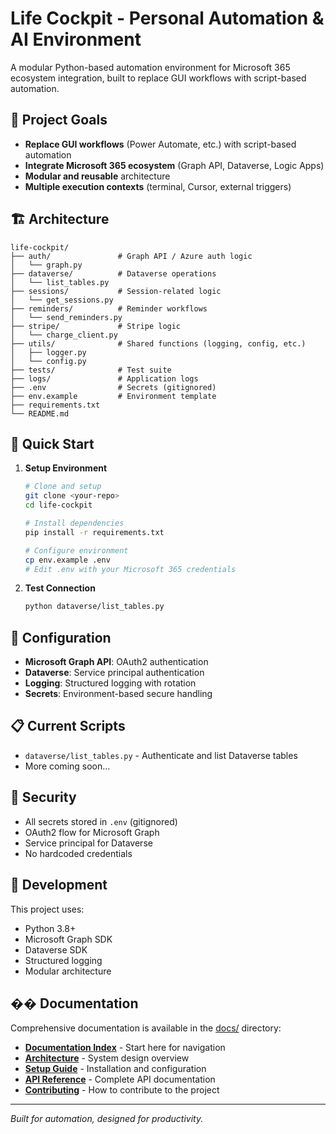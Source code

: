 # Life Cockpit - Personal Automation & AI Environment

A modular Python-based automation environment for Microsoft 365 ecosystem integration, built to replace GUI workflows with script-based automation.

## 🎯 Project Goals

- **Replace GUI workflows** (Power Automate, etc.) with script-based automation
- **Integrate Microsoft 365 ecosystem** (Graph API, Dataverse, Logic Apps)
- **Modular and reusable** architecture
- **Multiple execution contexts** (terminal, Cursor, external triggers)

## 🏗️ Architecture

```
life-cockpit/
├── auth/               # Graph API / Azure auth logic
│   └── graph.py
├── dataverse/          # Dataverse operations
│   └── list_tables.py
├── sessions/           # Session-related logic
│   └── get_sessions.py
├── reminders/          # Reminder workflows
│   └── send_reminders.py
├── stripe/             # Stripe logic
│   └── charge_client.py
├── utils/              # Shared functions (logging, config, etc.)
│   ├── logger.py
│   └── config.py
├── tests/              # Test suite
├── logs/               # Application logs
├── .env                # Secrets (gitignored)
├── env.example         # Environment template
├── requirements.txt
└── README.md
```

## 🚀 Quick Start

1. **Setup Environment**
   ```bash
   # Clone and setup
   git clone <your-repo>
   cd life-cockpit
   
   # Install dependencies
   pip install -r requirements.txt
   
   # Configure environment
   cp env.example .env
   # Edit .env with your Microsoft 365 credentials
   ```

2. **Test Connection**
   ```bash
   python dataverse/list_tables.py
   ```

## 🔧 Configuration

- **Microsoft Graph API**: OAuth2 authentication
- **Dataverse**: Service principal authentication
- **Logging**: Structured logging with rotation
- **Secrets**: Environment-based secure handling

## 📋 Current Scripts

- `dataverse/list_tables.py` - Authenticate and list Dataverse tables
- More coming soon...

## 🔐 Security

- All secrets stored in `.env` (gitignored)
- OAuth2 flow for Microsoft Graph
- Service principal for Dataverse
- No hardcoded credentials

## 📝 Development

This project uses:
- Python 3.8+
- Microsoft Graph SDK
- Dataverse SDK
- Structured logging
- Modular architecture


## �� Documentation

Comprehensive documentation is available in the [docs/](docs/) directory:

- **[Documentation Index](docs/index.md)** - Start here for navigation
- **[Architecture](docs/architecture.md)** - System design overview
- **[Setup Guide](docs/setup.md)** - Installation and configuration
- **[API Reference](docs/api-reference.md)** - Complete API documentation
- **[Contributing](docs/contributing.md)** - How to contribute to the project
---

*Built for automation, designed for productivity.*
